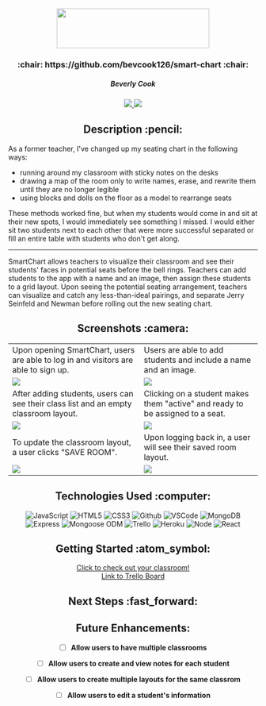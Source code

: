 
<div align ="center">
<h1><img src="https://i.imgur.com/trsLEiQ.png" width="308" height="80"></h1>
<h3>:chair: https://github.com/bevcook126/smart-chart :chair:</h3>
<h5>Beverly Cook</h5>
<a href="https://www.linkedin.com/in/beverly-cook-093625153/" target="_blank">
      <img src="https://img.shields.io/badge/-LinkedIn-blue?style=flat&logo=Linkedin&logoColor=white">
   </a>
<a href="mailto:bevcook126@gmail.com" target="_blank">
      <img src="https://img.shields.io/badge/-Gmail-c14438?style=flat&logo=Gmail&logoColor=white">
   </a>
</a>
</div>

<div align = center><h2>Description :pencil:</h2></div>
As a former teacher, I've changed up my seating chart in the following ways:<br/>
<ul>
    <li>running around my classroom with sticky notes on the desks</li>
    <li>drawing a map of the room only to write names, erase, and rewrite them until they are no longer legible</li>
    <li>using blocks and dolls on the floor as a model to rearrange seats</li>
</ul>
These methods worked fine, but when my students would come in and sit at their new spots, I would immediately see something I missed. I would either sit two students next to each other that were more successful separated or fill an entire table with students who don't get along.
<hr/>
SmartChart allows teachers to visualize their classroom and see their students' faces in potential seats before the bell rings. Teachers can add students to the app with a name and an image, then assign these students to a grid layout. Upon seeing the potential seating arrangement, teachers can visualize and catch any less-than-ideal pairings, and separate Jerry Seinfeld and Newman before rolling out the new seating chart.<br/>

<div align = center><h2>Screenshots :camera:</h2><div>

|                                                                                      |                                                                               |
|--------------------------------------------------------------------------------------|-------------------------------------------------------------------------------|
| Upon opening SmartChart, users are able to log in and visitors are able to sign up.  | Users are able to add students and include a name and an image.               |
| <img src="https://i.imgur.com/LMKtGW8.png">                                          | <img src="https://i.imgur.com/lxQ60jO.png">                                   |
| After adding students, users can see their class list and an empty classroom layout. | Clicking on a student makes them "active" and ready to be assigned to a seat. |
| <img src="https://i.imgur.com/INozLrU.png">                                          | <img src="https://i.imgur.com/wO8GPpu.png">                                   |
| To update the classroom layout, a user clicks "SAVE ROOM".                           | Upon logging back in, a user will see their saved room layout.                |
| <img src="https://i.imgur.com/OHHmktI.png">                                          | <img src="https://i.imgur.com/blxTuqF.png">                                   |


<div align = center><h2>Technologies Used :computer:</h2></div>

![JavaScript](https://img.shields.io/badge/-JavaScript-333?style=flat&logo=javascript)
![HTML5](https://img.shields.io/badge/-HTML5-333?style=flat&logo=html5)
![CSS3](https://img.shields.io/badge/-CSS-333?style=flat&logo=css3)
![Github](https://img.shields.io/badge/-GitHub-333?style=flat&logo=github)
![VSCode](https://img.shields.io/badge/-VS_Code-333?style=flat&logo=visualstudio)
![MongoDB](https://img.shields.io/badge/-MongoDB-333?style=flat&logo=mongodb)
![Express](https://img.shields.io/badge/-Express-333?style=flat&logo=express)
![Mongoose ODM](https://img.shields.io/badge/-Mongoose_ODM-333?style=flat&logo=mongodb)
![Trello](https://img.shields.io/badge/-Trello-333?style=flat&logo=trello)
![Heroku](https://img.shields.io/badge/-Heroku-333?style=flat&logo=heroku)
![Node](https://img.shields.io/badge/-Node.js-05122A?style=flat&logo=node.js)
![React](https://img.shields.io/badge/-React-05122A?style=flat&logo=react)



<div align = center><h2>Getting Started :atom_symbol:</h2></div>

[Click to check out your classroom!](https://smart-chart-seating.herokuapp.com/)<br>
[Link to Trello Board](https://trello.com/b/XCn4DlOC/p4)<br>


<div align = center><h2>Next Steps :fast_forward:</h2></div>

## Future Enhancements:

- [ ] **Allow users to have multiple classrooms**

- [ ] **Allow users to create and view notes for each student**

- [ ] **Allow users to create multiple layouts for the same classrom**

- [ ] **Allow users to edit a student's information**

</div>


